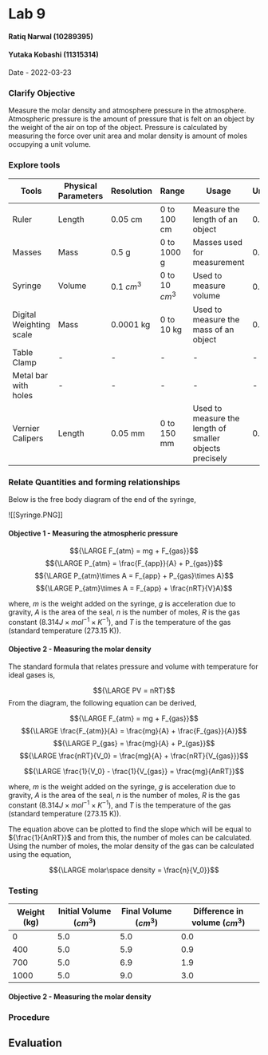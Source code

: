 # Lab 9
#### Ratiq Narwal (10289395)
#### Yutaka Kobashi (11315314)
Date - 2022-03-23



### Clarify Objective

Measure the molar density and atmosphere pressure in the atmosphere. Atmospheric pressure is the amount of pressure that is felt on an object by the weight of the air on top of the object. Pressure is calculated by measuring the force over unit area and molar density is amount of moles occupying a unit volume. 


### Explore tools
| Tools                   | Physical Parameters | Resolution   | Range            | Usage                                                   | Uncertainty   |
| ----------------------- | ------------------- | ------------ | ---------------- | ------------------------------------------------------- | ------------- |
| Ruler                   | Length              | 0.05 cm      | 0 to 100 cm      | Measure the length of an object                         | 0.1 cm        |
| Masses                  | Mass                | 0.5 g        | 0 to 1000 g      | Masses used for measurement                             | 0.5 g         |
| Syringe                 | Volume              | 0.1 ${cm^3}$ | 0 to 10 ${cm^3}$ | Used to measure volume                                  | 0.05 ${cm^3}$ |
| Digital Weighting scale | Mass                | 0.0001 kg    | 0 to 10 kg       | Used to measure the mass of an object                   | 0.0001 kg     |
| Table Clamp             | -                   | -            | -                | -                                                       | -             |
| Metal bar with holes    | -                   | -            | -                | -                                                       | -             |
| Vernier Calipers        | Length              | 0.05 mm      | 0 to 150 mm      | Used to measure the length of smaller objects precisely | 0.025 mm      |

### Relate Quantities and forming relationships

Below is the free body diagram of the end of the syringe,

![[Syringe.PNG]]


#### Objective 1 - Measuring the atmospheric pressure

$${\LARGE F_{atm} = mg + F_{gas}}$$
$${\LARGE P_{atm} = \frac{F_{app}}{A} + P_{gas}}$$
$${\LARGE P_{atm}\times A = F_{app} + P_{gas}\times A}$$
$${\LARGE P_{atm}\times A = F_{app} + \frac{nRT}{V}A}$$

where,
*m* is the weight added on the syringe,
*g* is acceleration due to gravity,
*A* is the area of the seal,
*n* is the number of moles,
*R* is the gas constant (${8.314 J \times mol^{-1} \times K^{-1}}$), and
*T* is the temperature of the gas (standard temperature (273.15 K)).


#### Objective 2 - Measuring the molar density

The standard formula that relates pressure and volume with temperature for ideal gases is,

$${\LARGE PV = nRT}$$
From the diagram, the following equation can be derived,

$${\LARGE F_{atm} = mg + F_{gas}}$$
$${\LARGE \frac{F_{atm}}{A} = \frac{mg}{A} + \frac{F_{gas}}{A}}$$
$${\LARGE P_{gas} = \frac{mg}{A} + P_{gas}}$$
$${\LARGE \frac{nRT}{V_0} = \frac{mg}{A} + \frac{nRT}{V_{gas}}}$$

$${\LARGE \frac{1}{V_0} - \frac{1}{V_{gas}} = \frac{mg}{AnRT}}$$

where,
*m* is the weight added on the syringe,
*g* is acceleration due to gravity,
*A* is the area of the seal,
*n* is the number of moles,
*R* is the gas constant (${8.314 J \times mol^{-1} \times K^{-1}}$), and
*T* is the temperature of the gas (standard temperature (273.15 K)).

The equation above can be plotted to find the slope which will be equal to ${\frac{1}{AnRT}}$ and from this, the number of moles can be calculated. Using the number of moles, the molar density of the gas can be calculated using the equation,

$${\LARGE molar\space density = \frac{n}{V_0}}$$

### Testing

| Weight (kg) | Initial Volume (${cm^3}$) | Final Volume (${cm^3}$) | Difference in volume (${cm^3}$) |
| ----------- | ------------------------- | ----------------------- | ------------------------------- |
| 0           | 5.0                       | 5.0                     | 0.0                             |
| 400         | 5.0                       | 5.9                     | 0.9                             |
| 700         | 5.0                       | 6.9                     | 1.9                             |
| 1000        | 5.0                       | 9.0                     | 3.0                                |



#### Objective 2 - Measuring the molar density






### Procedure

## Evaluation
